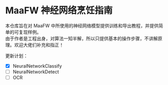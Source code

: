 # MaaFW 神经网络烹饪指南

本仓库旨在对 MaaFW 中所使用的神经网络模型提供训练和导出教程，并提供简单的可复现样例。  
由于作者是工程出身，对算法一知半解，所以只提供基本的操作步骤，不讲解原理。欢迎大佬们补充和指正！

更新计划：

- [x] NeuralNetworkClassify
- [ ] NeuralNetworkDetect
- [ ] OCR
